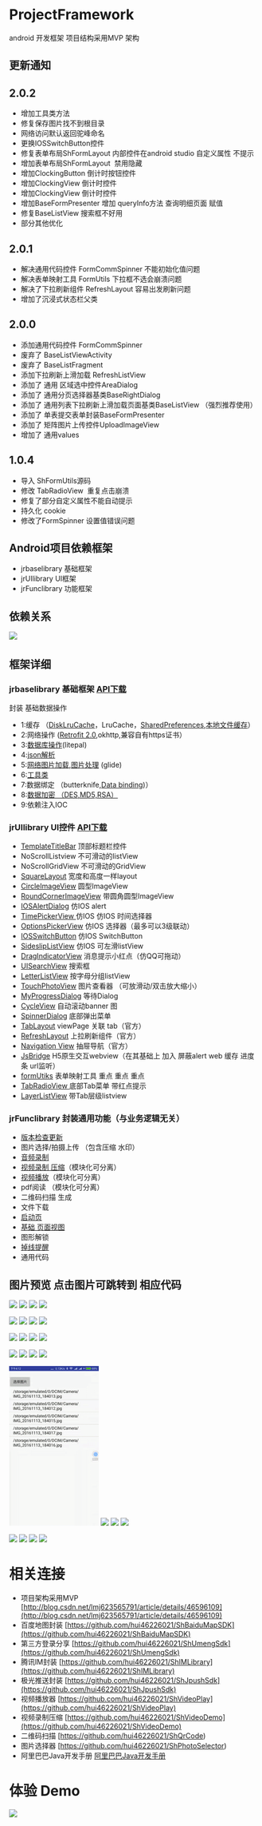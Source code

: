 # ProjectFramework
android 开发框架  项目结构采用MVP 架构


## 更新通知
## 2.0.2
* 增加工具类方法
* 修复保存图片找不到根目录
* 网络访问默认返回驼峰命名
* 更换IOSSwitchButton控件
* 修复表单布局ShFormLayout 内部控件在android studio 自定义属性 不提示
* 增加表单布局ShFormLayout  禁用隐藏
* 增加ClockingButton 倒计时按钮控件
* 增加ClockingView 倒计时控件
* 增加ClockingView 倒计时控件
* 增加BaseFormPresenter 增加 queryInfo方法 查询明细页面 赋值
* 修复BaseListView 搜索框不好用
* 部分其他优化
## 2.0.1
* 解决通用代码控件 FormCommSpinner 不能初始化值问题
* 解决表单映射工具 FormUtils 下拉框不选会崩溃问题
* 解决了下拉刷新组件 RefreshLayout 容易出发刷新问题
* 增加了沉浸式状态栏父类
## 2.0.0
* 添加通用代码控件 FormCommSpinner
* 废弃了 BaseListViewActivity 
* 废弃了 BaseListFragment 
* 添加下拉刷新上滑加载 RefreshListView 
* 添加了 通用 区域选中控件AreaDialog
* 添加了 通用分页选择器基类BaseRightDialog
* 添加了 通用列表下拉刷新上滑加载页面基类BaseListView （强烈推荐使用）
* 添加了 单表提交表单封装BaseFormPresenter
* 添加了 矩阵图片上传控件UploadImageView
* 增加了 通用values
## 1.0.4
* 导入 ShFormUtils源码
* 修改 TabRadioView  重复点击崩溃
* 修复了部分自定义属性不能自动提示
* 持久化 cookie
* 修改了FormSpinner 设置值错误问题
## Android项目依赖框架
* jrbaselibrary   基础框架
* jrUIlibrary   UI框架
* jrFunclibrary   功能框架


## 依赖关系

![](https://raw.githubusercontent.com/hui46226021/ShProjectDemo/master/tu/1.png)
## 框架详细
### jrbaselibrary   基础框架  [API下载](https://raw.githubusercontent.com/hui46226021/ShProjectDemo/master/tu/doc/jrbase.rar)
封装 基础数据操作
* 1:缓存  （[DiskLruCache]( http://blog.csdn.net/guolin_blog/article/details/28863651?utm_source=tuicool&utm_medium=referral)，LruCache，[SharedPreferences](https://github.com/hui46226021/AndroidProject/blob/master/jrbaselibrary/src/main/java/com/jereibaselibrary/cache/SharedPreferencesTool.java),[本地文件缓存](https://github.com/hui46226021/AndroidProject/blob/master/jrbaselibrary/src/main/java/com/jereibaselibrary/cache/AppFileCache.java)）
* 2:网络操作 ([Retrofit 2.0](http://zhush.xyz/2017/01/01/Retrofit2.0/),okhttp,兼容自有https证书）
* 3:[数据库操作](http://www.jianshu.com/p/557682e0a9f0)(litepal)
* 4:[json解析](http://zhush.xyz/2017/03/18/JSON%E8%A7%A3%E6%9E%90/)
* 5:[网络图片加载,图片处理](http://blog.csdn.net/fancylovejava/article/details/44747759)  (glide)
* 6:[工具类](https://github.com/hui46226021/ShProjectDemo/tree/master/jrbaselibrary/src/main/java/com/jereibaselibrary/tools)
* 7:数据绑定 （butterknife,[Data binding](http://www.jianshu.com/p/b1df61a4df77))）
* 8:[数据加密 （DES,MD5,RSA）](https://github.com/hui46226021/ShProjectDemo/blob/master/jrbaselibrary/src/main/java/com/jereibaselibrary/encryption/EncryptUtils.java)
* 9:依赖注入IOC

### jrUIlibrary   UI控件  [API下载](https://raw.githubusercontent.com/hui46226021/ShProjectDemo/master/tu/doc/jrui.rar)
* [TemplateTitleBar](https://github.com/hui46226021/ShProjectDemo/blob/master/app/src/main/java/com/sh/shprojectdemo/ui/LoginActivity.java)     顶部标题栏控件
* NoScrollListview     不可滑动的listView
* NoScrollGridView     不可滑动的GridView
* [SquareLayout](https://github.com/hui46226021/ShProjectDemo/blob/master/app/src/main/java/com/sh/shprojectdemo/adapter/SystemGridViewAdapter.java)         宽度和高度一样layout
* [CircleImageView](https://github.com/hui46226021/ShProjectDemo/blob/master/app/src/main/java/com/sh/shprojectdemo/ui/LoginActivity.java)      圆型ImageView
* [RoundCornerImageView](https://github.com/hui46226021/ShProjectDemo/blob/master/app/src/main/res/layout/item_list.xml) 带圆角圆型ImageView
* [IOSAlertDialog](https://github.com/hui46226021/ShProjectDemo/blob/master/jr_func_library/src/main/java/com/jrfunclibrary/base/activity/BaseActivity.java)       仿IOS alert
* [TimePickerView ](http://zhush.xyz/2017/03/17/Android-PickerView/)      仿IOS 仿IOS 时间选择器
* [OptionsPickerView](http://zhush.xyz/2017/03/17/Android-PickerView/)    仿IOS 选择器（最多可以3级联动）
* [IOSSwitchButton](https://github.com/hui46226021/ShProjectDemo/blob/master/jr_ui_library/src/main/java/com/jruilibrary/widget/IOSSwitchButton.java)      仿IOS SwitchButton
* [SideslipListView](https://github.com/hui46226021/ShProjectDemo/blob/master/app/src/main/java/com/sh/shprojectdemo/ui/UserListActivity.java)     仿IOS 可左滑listView
* [DragIndicatorView](https://github.com/hui46226021/ShProjectDemo/blob/master/app/src/main/java/com/sh/shprojectdemo/adapter/TestAdapter.java)    消息提示小红点（仿QQ可拖动）
* [UISearchView](https://github.com/hui46226021/ShProjectDemo/blob/master/app/src/main/java/com/sh/shprojectdemo/ui/LetterListViewActivity.java)         搜索框
* [LetterListView](https://github.com/hui46226021/ShProjectDemo/blob/master/app/src/main/java/com/sh/shprojectdemo/ui/LetterListViewActivity.java)       按字母分组listView
* [TouchPhotoView](https://github.com/hui46226021/ShProjectDemo/blob/master/jr_func_library/src/main/java/com/jrfunclibrary/activity/ImageViewPageActivity.java)       图片查看器 （可放滑动/双击放大缩小）
* [MyProgressDialog](https://github.com/hui46226021/ShProjectDemo/blob/master/jr_func_library/src/main/java/com/jrfunclibrary/base/activity/BaseActivity.java)     等待Dialog
* [CycleView](https://github.com/hui46226021/ShProjectDemo/blob/master/app/src/main/java/com/sh/shprojectdemo/ui/fragment/HomeFragment.java)            自动滚动banner 图
* [SpinnerDialog](https://github.com/hui46226021/ShProjectDemo/blob/master/app/src/main/java/com/sh/shprojectdemo/ui/fragment/HomeFragment.java)        底部弹出菜单
* [TabLayout](http://www.jianshu.com/p/2b2bb6be83a8)            viewPage 关联 tab（官方）
* [RefreshLayout](https://github.com/hui46226021/ShProjectDemo/blob/master/app/src/main/java/com/sh/shprojectdemo/ui/UserListActivity.java)        上拉刷新组件（官方）
* [Navigation View](https://github.com/hui46226021/ShProjectDemo/blob/master/app/src/main/java/com/sh/shprojectdemo/ui/fragment/HomeFragment.java)     抽屉导航（官方）
* [JsBridge](https://github.com/lzyzsd/JsBridge)             H5原生交互webview（在其基础上 加入 屏蔽alert web 缓存 进度条 url监听）
* [formUtiks](http://zhush.xyz/2017/03/17/ShFormLayout/)            表单映射工具 重点 重点 重点
* [TabRadioView ](https://github.com/hui46226021/ShProjectDemo/blob/master/app/src/main/java/com/sh/shprojectdemo/ui/MainActivity.java)           底部Tab菜单 带红点提示
* [LayerListView](https://github.com/hui46226021/ShProjectDemo/blob/master/app/src/main/java/com/sh/shprojectdemo/ui/layerListViewActivity.java)           带Tab层级listview


### jrFunclibrary   封装通用功能（与业务逻辑无关）
* [版本检查更新](https://github.com/hui46226021/AndroidProject/blob/master/app/src/main/java/com/sh/shprojectdemo/ui/WelcomeActivity.java)
* 图片选择/拍摄上传  （包含压缩 水印）
* [音频录制](https://github.com/hui46226021/AndroidProject/blob/master/app/src/main/java/com/sh/shprojectdemo/ui/AudioRecordActivity.java)
* [视频录制  压缩](https://github.com/hui46226021/AndroidProject/blob/master/app/src/main/java/com/sh/shprojectdemo/ui/VideoRecordActivity.java)（模块化可分离）
* [视频播放](https://github.com/hui46226021/AndroidProject/blob/master/app/src/main/java/com/sh/shprojectdemo/ui/ShVideoActivity.java)（模块化可分离）
* pdf阅读 （模块化可分离）
* 二维码扫描 生成
* 文件下载
* [启动页](https://github.com/hui46226021/AndroidProject/blob/master/jr_func_library/src/main/java/com/jrfunclibrary/bootpage/BootActivity.java)
* [基础 页面视图](https://github.com/hui46226021/AndroidProject/tree/master/jr_func_library/src/main/java/com/jrfunclibrary/base)
* 图形解锁
* [掉线提醒](https://github.com/hui46226021/AndroidProject/blob/master/jr_func_library/src/main/java/com/jrfunclibrary/base/activity/BaseActivity.java)
* 通用代码

## 图片预览 点击图片可跳转到 相应代码

[![](https://raw.githubusercontent.com/hui46226021/ShProjectDemo/master/tu/IOSAlertDialog.gif)](https://github.com/hui46226021/ShProjectDemo/blob/master/jr_func_library/src/main/java/com/jrfunclibrary/base/activity/BaseActivity.java)
[![](https://raw.githubusercontent.com/hui46226021/ShProjectDemo/master/tu/OptionsPickerView.gif)](http://zhush.xyz/2017/03/17/Android-PickerView/)
[![](https://raw.githubusercontent.com/hui46226021/ShProjectDemo/master/tu/TimePickerView.gif)](http://zhush.xyz/2017/03/17/Android-PickerView/)
[![](https://raw.githubusercontent.com/hui46226021/ShProjectDemo/master/tu/SideslipListView.gif)](https://github.com/hui46226021/ShProjectDemo/blob/master/app/src/main/java/com/sh/shprojectdemo/adapter/TestAdapter.java)


[![](https://raw.githubusercontent.com/hui46226021/ShProjectDemo/master/tu/LetterListView.gif)](https://github.com/hui46226021/ShProjectDemo/blob/master/app/src/main/java/com/sh/shprojectdemo/ui/LetterListViewActivity.java)
[![](https://raw.githubusercontent.com/hui46226021/ShProjectDemo/master/tu/TouchPhotoView.gif)](https://github.com/hui46226021/ShProjectDemo/blob/master/jr_func_library/src/main/java/com/jrfunclibrary/activity/ImageViewPageActivity.java)
[![](https://raw.githubusercontent.com/hui46226021/ShProjectDemo/master/tu/CycleView.gif)](https://github.com/hui46226021/ShProjectDemo/blob/master/app/src/main/java/com/sh/shprojectdemo/ui/fragment/HomeFragment.java)
[![](https://raw.githubusercontent.com/hui46226021/ShProjectDemo/master/tu/SpinnerDialog.gif)](https://github.com/hui46226021/ShProjectDemo/blob/master/app/src/main/java/com/sh/shprojectdemo/ui/fragment/HomeFragment.java)


[![](https://raw.githubusercontent.com/hui46226021/ShProjectDemo/master/tu/TabLayout1.gif)](http://www.jianshu.com/p/2b2bb6be83a8)
[![](https://raw.githubusercontent.com/hui46226021/ShProjectDemo/master/tu/TabLayout2.gif)](http://www.jianshu.com/p/2b2bb6be83a8)
[![](https://raw.githubusercontent.com/hui46226021/ShProjectDemo/master/tu/RefreshLayout.gif)](https://github.com/hui46226021/ShProjectDemo/blob/master/app/src/main/java/com/sh/shprojectdemo/ui/UserListActivity.java)
[![](https://raw.githubusercontent.com/hui46226021/ShProjectDemo/master/tu/Navigation.gif)](https://github.com/hui46226021/ShProjectDemo/blob/master/app/src/main/java/com/sh/shprojectdemo/ui/fragment/HomeFragment.java)


[![](https://raw.githubusercontent.com/hui46226021/ShProjectDemo/master/tu/formUtiks.gif)](https://github.com/hui46226021/ShProjectDemo/blob/master/app/src/main/java/com/sh/shprojectdemo/ui/SettingActivity.java)
[![](https://raw.githubusercontent.com/hui46226021/ShProjectDemo/master/tu/TabRadioView.gif)](https://github.com/hui46226021/ShProjectDemo/blob/master/app/src/main/java/com/sh/shprojectdemo/ui/MainActivity.java)
[![](https://raw.githubusercontent.com/hui46226021/ShProjectDemo/master/tu/LayerListView.gif)](https://github.com/hui46226021/ShProjectDemo/blob/master/app/src/main/java/com/sh/shprojectdemo/ui/layerListViewActivity.java)
[![](https://raw.githubusercontent.com/hui46226021/ShProjectDemo/master/tu/audio_recording.gif)](https://github.com/hui46226021/AndroidProject/blob/master/app/src/main/java/com/sh/shprojectdemo/ui/AudioRecordActivity.java)



[![](https://raw.githubusercontent.com/hui46226021/ShPhotoSelector/master/2.gif)]()
[![](https://raw.githubusercontent.com/hui46226021/ShProjectDemo/master/tu/videorecording1.png)](https://github.com/hui46226021/AndroidProject/blob/master/app/src/main/java/com/sh/shprojectdemo/ui/VideoRecordActivity.java)
[![](https://raw.githubusercontent.com/hui46226021/ShProjectDemo/master/tu/videorecording2.png)](https://github.com/hui46226021/AndroidProject/blob/master/app/src/main/java/com/sh/shprojectdemo/ui/VideoRecordActivity.java)
[![](https://raw.githubusercontent.com/hui46226021/ShProjectDemo/master/tu/videorecording3.gif)](https://github.com/hui46226021/AndroidProject/blob/master/app/src/main/java/com/sh/shprojectdemo/ui/VideoRecordActivity.java)


[![](https://raw.githubusercontent.com/hui46226021/ShProjectDemo/master/tu/baidumap.gif)](https://github.com/hui46226021/AndroidProject/blob/master/app/src/main/java/com/sh/shprojectdemo/ui/MapHomeActivity.java)
[![](https://raw.githubusercontent.com/hui46226021/ShProjectDemo/master/tu/baidu_navigation.gif)](https://github.com/hui46226021/AndroidProject/blob/master/app/src/main/java/com/sh/shprojectdemo/ui/MapHomeActivity.java)
[![](https://raw.githubusercontent.com/hui46226021/ShProjectDemo/master/tu/fenxiang.gif)]()
[![](https://raw.githubusercontent.com/hui46226021/ShProjectDemo/master/tu/donghua.gif)]()




# 相关连接
* 项目架构采用MVP [http://blog.csdn.net/lmj623565791/article/details/46596109](http://blog.csdn.net/lmj623565791/article/details/46596109)
* 百度地图封装 [https://github.com/hui46226021/ShBaiduMapSDK](https://github.com/hui46226021/ShBaiduMapSDK)
* 第三方登录分享 [https://github.com/hui46226021/ShUmengSdk](https://github.com/hui46226021/ShUmengSdk)
* 腾讯IM封装 [https://github.com/hui46226021/ShIMLibrary](https://github.com/hui46226021/ShIMLibrary)
* 极光推送封装 [https://github.com/hui46226021/ShJpushSdk](https://github.com/hui46226021/ShJpushSdk)
* 视频播放器 [https://github.com/hui46226021/ShVideoPlay](https://github.com/hui46226021/ShVideoPlay)
* 视频录制压缩 [https://github.com/hui46226021/ShVideoDemo](https://github.com/hui46226021/ShVideoDemo)
* 二维码扫描 [https://github.com/hui46226021/ShQrCode)
* 图片选择器 [https://github.com/hui46226021/ShPhotoSelector)
* 阿里巴巴Java开发手册 [阿里巴巴Java开发手册](https://raw.githubusercontent.com/hui46226021/ShProjectDemo/master/tu/doc/阿里巴巴Java开发手册.pdf)


# 体验 Demo


![](https://raw.githubusercontent.com/hui46226021/ShProjectDemo/master/tu/down.png)








